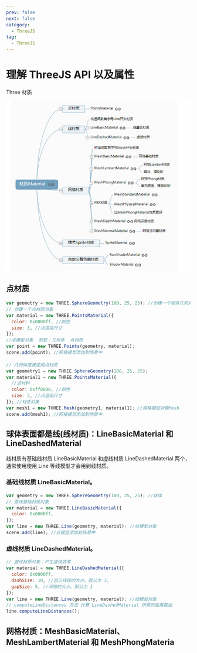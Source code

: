 ```yaml
---
prev: false
next: false
category:
  - ThreeJS
tag:
  - ThreeJS
---
```


# 理解 ThreeJS API 以及属性

Three 材质

![Material](./img/Material.jpg)

<!-- more -->

## 点材质

```js
var geometry = new THREE.SphereGeometry(100, 25, 25); //创建一个球体几何对象
// 创建一个点材质对象
var material = new THREE.PointsMaterial({
  color: 0x0000ff, //颜色
  size: 3, //点渲染尺寸
});
//点模型对象  参数：几何体  点材质
var point = new THREE.Points(geometry, material);
scene.add(point); //网格模型添加到场景中

// 几何体直接使用点材质
var geometry1 = new THREE.SphereGeometry(100, 25, 25);
var material1 = new THREE.PointsMaterial({
  //点材料
  color: 0xff0000, //颜色
  size: 3, //点渲染尺寸
}); //材质对象
var mesh1 = new THREE.Mesh(geometry1, material1); //网格模型对象Mesh
scene.add(mesh1); //网格模型添加到场景中
```

## 球体表面都是线(线材质)：LineBasicMaterial 和 LineDashedMaterial

线材质有基础线材质 LineBasicMaterial 和虚线材质 LineDashedMaterial 两个，通常使用使用 Line 等线模型才会用到线材质。

### 基础线材质 LineBasicMaterial。

```js
var geometry = new THREE.SphereGeometry(100, 25, 25); //球体
// 直线基础材质对象
var material = new THREE.LineBasicMaterial({
  color: 0x0000ff,
});
var line = new THREE.Line(geometry, material); //线模型对象
scene.add(line); //点模型添加到场景中
```

### 虚线材质 LineDashedMaterial。

```js
// 虚线材质对象：产生虚线效果
var material = new THREE.LineDashedMaterial({
  color: 0x0000ff,
  dashSize: 10, //显示线段的大小。默认为 3。
  gapSize: 5, //间隙的大小。默认为 1
});
var line = new THREE.Line(geometry, material); //线模型对象
// computeLineDistances 方法 计算 LineDashedMaterial 所需的距离数组
line.computeLineDistances();
```

## 网格材质：MeshBasicMaterial、MeshLambertMaterial 和 MeshPhongMateria
